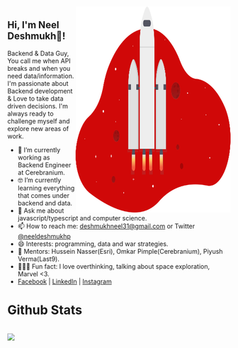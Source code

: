 <!--
**neel-desh/neel-desh** is a ✨ _special_ ✨ repository because its `README.md` (this file) appears on your GitHub profile.

Here are some ideas to get you started:

- 🔭 I’m currently working on ...
- 🌱 I’m currently learning ...
- 👯 I’m looking to collaborate on ...
- 🤔 I’m looking for help with ...
- 💬 Ask me about ...
- 📫 How to reach me: ...
- 😄 Pronouns: ...
- ⚡ Fun fact: ...
-->

<img align="right" src="https://github.com/neel-desh/neel-desh/blob/main/neeldeshmukh.svg" alt="Illustration of Space Rocket, Space Travelling is Dream <3" width=350px height=465px/>

  ## Hi, I'm Neel Deshmukh👋!
   Backend & Data Guy, You call me when API breaks and when you need data/information.
   I'm passionate about Backend development & Love to take data driven decisions.
   I'm always ready to challenge myself and explore new areas of work.
   
- 📱 I’m currently working as Backend Engineer at Cerebranium.
- 🤓 I’m currently learning everything that comes under backend and data.
- 💬 Ask me about javascript/typescript and computer science.
- 📫 How to reach me: deshmukhneel31@gmail.com or Twitter [@neeldeshmukhp](twitter.com/neeldeshmukhp)
- 😄 Interests: programming, data and war strategies. 
- 🌱 Mentors: Hussein Nasser(Esri), Omkar Pimple(Cerebranium), Piyush Verma(Last9).
- 🚴🏽‍♀️ Fun fact: I love overthinking, talking about space exploration, Marvel <3.
- [Facebook](https://www.facebook.com/Neeldeshmukhpatil) | [LinkedIn](https://www.linkedin.com/in/neeldeshmukh) | [Instagram](https://www.instagram.com/neeldeshmukhp/)

# Github Stats
<br>
<img src="https://github-readme-stats.vercel.app/api?username=neel-desh&show_icons=true&title_color=fff&icon_color=79ff97&text_color=9f9f9f&bg_color=151515" />


